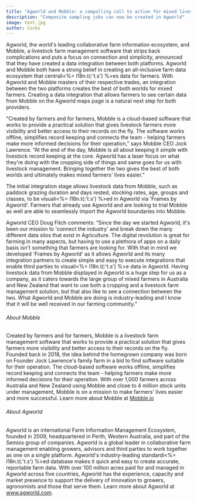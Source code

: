 ```yaml
---
title: "Agworld and Mobble: a compelling call to action for mixed livestock and crop managers"
description: "Composite sampling jobs can now be created in Agworld"
image: test.jpg
author: Corbs
---
```


Agworld, the world's leading collaborative farm information ecosystem, and Mobble, a livestock farm management software that strips back complications and puts a focus on connection and simplicity, announced that they have created a data integration between both platforms. Agworld and Mobble both have a strong belief in creating an all-inclusive farm data ecosystem that centrali<%= I18n.t(:'t.s') %>es data for farmers. With Agworld and Mobble masters of their respective trades, an integration between the two platforms creates the best of both worlds for mixed farmers. Creating a data integration that allows farmers to see certain data from Mobble on the Agworld maps page is a natural next step for both providers.

“Created by farmers and for farmers, Mobble is a cloud-based software that works to provide a practical solution that gives livestock farmers more visibility and better access to their records on the fly. The software works offline, simplifies record keeping and connects the team - helping farmers make more informed decisions for their operation,” says Mobble CEO Jock Lawrence. “At the end of the day, Mobble is all about keeping it simple with livestock record keeping at the core. Agworld has a laser focus on what they're doing with the cropping side of things and same goes for us with livestock management. Bringing together the two gives the best of both worlds and ultimately makes mixed farmers' lives easier.”

The initial integration stage allows livestock data from Mobble, such as paddock grazing duration and days rested, stocking rates, age, groups and classes, to be visuali<%= I18n.t(:'t.s') %>ed in Agworld via 'Frames by Agworld'. Farmers that already use Agworld and are looking to trial Mobble as well are able to seamlessly import the Agworld boundaries into Mobble.

Agworld CEO Doug Fitch comments: “Since the day we started Agworld, it's been our mission to 'connect the industry' and break down the many different data silos that exist in Agriculture. The digital revolution is great for farming in many aspects, but having to use a plethora of apps on a daily basis isn't something that farmers are looking for. With that in mind we developed 'Frames by Agworld' as it allows Agworld and its many integration partners to create simple and easy to execute integrations that enable third parties to visuali<%= I18n.t(:'t.s') %>e data in Agworld. Having livestock data from Mobble displayed in Agworld is a huge step for us as a company, as it caters towards the large group of mixed farmers in Australia and New Zealand that want to use both a cropping and a livestock farm management solution, but that also like to see a connection between the two. What Agworld and Mobble are doing is industry-leading and I know that it will be well received in our farming community.”

###### About Mobble
Created by farmers and for farmers, Mobble is a livestock farm management software that works to provide a practical solution that gives farmers more visibility and better access to their records on the fly.  Founded back in 2018, the idea behind the homegrown company was born on Founder Jock Lawrence's family farm in a bid to find software suitable for their operation. The cloud-based software works offline, simplifies record keeping and connects the team - helping farmers make more informed decisions for their operation. With over 1,000 farmers across Australia and New Zealand using Mobble and close to 4 million stock units under management, Mobble is on a mission to make farmers' lives easier and more successful. Learn more about Mobble at <a href="https://www.mobble.io/?&utm_source=partner&utm_medium=content&utm_campaign=agworld" target="_blank">Mobble.io</a>

###### About Agworld
Agworld is an international Farm Information Management Ecosystem, founded in 2009, headquartered in Perth, Western Australia, and part of the Semios group of companies. Agworld is a global leader in collaborative farm management enabling growers, advisors and third parties to work together as one on a single platform. Agworld's industry-leading standardi<%= I18n.t(:'t.s') %>ed database makes it quick and easy to create accurate, reportable farm data. With over 100 million acres paid for and managed in Agworld across five countries, Agworld has the experience, capacity and market presence to support the delivery of innovation to growers, agronomists and those that serve them. Learn more about Agworld at <a href="https://agworld.com">www.agworld.com</a>.
